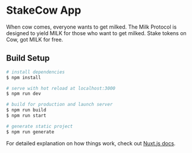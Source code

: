 # StakeCow App

When cow comes, everyone wants to get milked. The Milk Protocol is designed to yield MILK for those who want to get milked. Stake tokens on Cow, got MILK for free.


## Build Setup

```bash
# install dependencies
$ npm install

# serve with hot reload at localhost:3000
$ npm run dev

# build for production and launch server
$ npm run build
$ npm run start

# generate static project
$ npm run generate
```

For detailed explanation on how things work, check out [Nuxt.js docs](https://nuxtjs.org).
